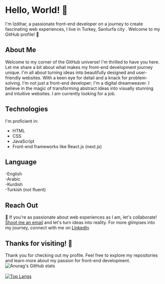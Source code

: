 
# Hello, World! 👋

I'm Izdihar, a passionate front-end developer on a journey to create fascinating web experiences, I live in Turkey, Sanliurfa city . Welcome to my GitHub profile! 🚀


## About Me
Welcome to my corner of the GitHub universe! I'm thrilled to have you here. Let me share a bit about what makes my front-end development journey unique.
I'm all about turning ideas into beautifully designed and user-friendly websites. With a keen eye for detail and a knack for problem-solving.
I'm not just a front-end developer; I'm a digital dreamweaver. I believe in the magic of transforming abstract ideas into visually stunning and intuitive websites. 
I am currently looking for a job.


## Technologies
I'm proficient in:
- HTML
- CSS
- JavaScript
- Front-end frameworks like React.js (next.js)

  
## Language
-English <br/>
-Arabic <br/>
-Kurdish <br/>
-Turkish (not fluent) <br/>

## Reach Out
💌 If you're as passionate about web experiences as I am, let's collaborate! [Shoot me an email](mailto:ezdiharomerrrr@gmail.com) and let's turn ideas into reality.
For more glimpses into my journey, connect with me on [LinkedIn](https://www.linkedin.com/in/izdihar-omar-a09373242/)


## Thanks for visiting! 🎉
Thank you for checking out my profile. Feel free to explore my repositories and learn more about my passion for front-end development.
<br/>
![Anurag's GitHub stats](https://github-readme-stats.vercel.app/api?username=Izdiharomer&show_icons=true)
<br/>
<br/>
[![Top Langs](https://github-readme-stats.vercel.app/api/top-langs/?username=Izdiharomer)](https://github.com/anuraghazra/github-readme-stats)


